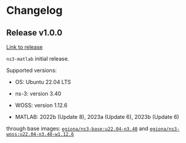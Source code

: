 # Changelog

## Release v1.0.0

[Link to release][v100]

`ns3-matlab` initial release.

Supported versions:

- OS: Ubuntu 22.04 LTS

- ns-3: version 3.40

- WOSS: version 1.12.6

- MATLAB: 2022b (Update 8), 2023a (Update 6), 2023b (Update 6)

through base images: [`egiona/ns3-base:u22.04-n3.40`][base1] and [`egiona/ns3-woss:u22.04-n3.40-w1.12.6`][woss1]



<!--- Releases --->
[v100]: https://github.com/emanuelegiona/ns3-matlab-docker/releases/tag/v1.0.0
[base1]: https://hub.docker.com/r/egiona/ns3-base/tags?page=1&name=u22.04-n3.40
[woss1]: https://hub.docker.com/r/egiona/ns3-woss/tags?page=1&name=u22.04-n3.40-w1.12.6
